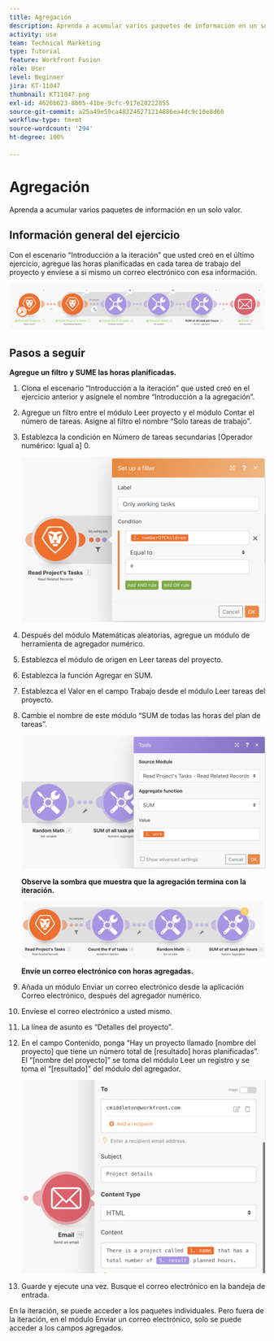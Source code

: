 ```yaml
---
title: Agregación
description: Aprenda a acumular varios paquetes de información en un solo valor.
activity: use
team: Technical Marketing
type: Tutorial
feature: Workfront Fusion
role: User
level: Beginner
jira: KT-11047
thumbnail: KT11047.png
exl-id: 4626b623-8b05-41be-9cfc-917e28222855
source-git-commit: a25a49e59ca483246271214886ea4dc9c10e8d66
workflow-type: tm+mt
source-wordcount: '294'
ht-degree: 100%

---
```


# Agregación

Aprenda a acumular varios paquetes de información en un solo valor.

## Información general del ejercicio

Con el escenario “Introducción a la iteración” que usted creó en el último ejercicio, agregue las horas planificadas en cada tarea de trabajo del proyecto y envíese a sí mismo un correo electrónico con esa información.

![Imagen 1 de agregación](../12-exercises/assets/aggregation-walkthrough-1.png)

## Pasos a seguir

**Agregue un filtro y SUME las horas planificadas.**

1. Clona el escenario “Introducción a la iteración” que usted creó en el ejercicio anterior y asígnele el nombre “Introducción a la agregación”.
1. Agregue un filtro entre el módulo Leer proyecto y el módulo Contar el número de tareas. Asigne al filtro el nombre “Solo tareas de trabajo”.
1. Establezca la condición en Número de tareas secundarias [Operador numérico: Igual a] 0.

   ![Imagen 2 de agregación](../12-exercises/assets/aggregation-walkthrough-2.png)

1. Después del módulo Matemáticas aleatorias, agregue un módulo de herramienta de agregador numérico.
1. Establezca el módulo de origen en Leer tareas del proyecto.
1. Establezca la función Agregar en SUM.
1. Establezca el Valor en el campo Trabajo desde el módulo Leer tareas del proyecto.
1. Cambie el nombre de este módulo “SUM de todas las horas del plan de tareas”.

   ![Imagen 3 de agregación](../12-exercises/assets/aggregation-walkthrough-3.png)

   **Observe la sombra que muestra que la agregación termina con la iteración.**

   ![Imagen 4 de agregación](../12-exercises/assets/aggregation-walkthrough-4.png)

   **Envíe un correo electrónico con horas agregadas.**

1. Añada un módulo Enviar un correo electrónico desde la aplicación Correo electrónico, después del agregador numérico.
1. Envíese el correo electrónico a usted mismo.
1. La línea de asunto es “Detalles del proyecto”.
1. En el campo Contenido, ponga “Hay un proyecto llamado [nombre del proyecto] que tiene un número total de [resultado] horas planificadas”. El “[nombre del proyecto]” se toma del módulo Leer un registro y se toma el “[resultado]” del módulo del agregador.

   ![Imagen 5 de agregación](../12-exercises/assets/aggregation-walkthrough-5.png)

1. Guarde y ejecute una vez. Busque el correo electrónico en la bandeja de entrada.

En la iteración, se puede acceder a los paquetes individuales. Pero fuera de la iteración, en el módulo Enviar un correo electrónico, solo se puede acceder a los campos agregados.
